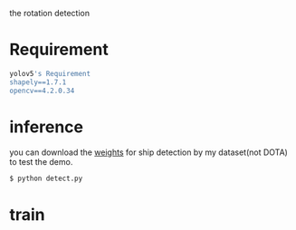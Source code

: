 the rotation detection
# Requirement
```bash
yolov5's Requirement
shapely==1.7.1
opencv==4.2.0.34
```
# inference
you can download the [weights]() for ship detection by my dataset(not DOTA) to test the demo.
```bash
$ python detect.py
```
# train
